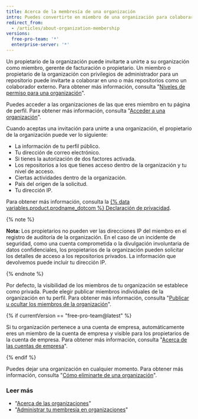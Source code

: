 ```yaml
---
title: Acerca de la membresía de una organización
intro: Puedes convertirte en miembro de una organización para colaborar con los compañeros de trabajo o los colaboradores de código abierto en muchos repositorios a la vez.
redirect_from:
  - /articles/about-organization-membership
versions:
  free-pro-team: '*'
  enterprise-server: '*'
---
```


Un propietario de la organización puede invitarte a unirte a su organización como miembro, gerente de facturación o propietario. Un miembro o propietario de la organización con privilegios de administrador para un repositorio puede invitarte a colaborar en uno o más repositorios como un colaborador externo. Para obtener más información, consulta "[Niveles de permiso para una organización](/articles/permission-levels-for-an-organization)".

Puedes acceder a las organizaciones de las que eres miembro en tu página de perfil. Para obtener más información, consulta "[Acceder a una organización](/articles/accessing-an-organization)".

Cuando aceptas una invitación para unirte a una organización, el propietario de la organización puede ver lo siguiente:

- La información de tu perfil público.
- Tu dirección de correo electrónico.
- Si tienes la autorización de dos factores activada.
- Los repositorios a los que tienes acceso dentro de la organización y tu nivel de acceso.
- Ciertas actividades dentro de la organización.
- País del origen de la solicitud.
- Tu dirección IP.

Para obtener más información, consulta la <a href="/articles/github-privacy-statement/" class="dotcom-only">{% data variables.product.prodname_dotcom %} Declaración de privacidad</a>.

  {% note %}

  **Nota:** Los propietarios no pueden ver las direcciones IP del miembro en el registro de auditoría de la organización. En el caso de un incidente de seguridad, como una cuenta comprometida o la divulgación involuntaria de datos confidenciales, los propietarios de la organización pueden solicitar los detalles de acceso a los repositorios privados. La información que devolvemos puede incluir tu dirección IP.

  {% endnote %}

Por defecto, la visibilidad de los miembros de tu organización se establece como privada. Puede elegir publicar miembros individuales de la organización en tu perfil. Para obtener más información, consulta "[Publicar u ocultar los miembros de la organización](/articles/publicizing-or-hiding-organization-membership)".

{% if currentVersion == "free-pro-team@latest" %}

Si tu organización pertenece a una cuenta de empresa, automáticamente eres un miembro de la cuenta de empresa y visible para los propietarios de la cuenta de empresa. Para obtener más información, consulta "[Acerca de las cuentas de empresa](/articles/about-enterprise-accounts)".

{% endif %}

Puedes dejar una organización en cualquier momento. Para obtener más información, consulta "[Cómo eliminarte de una organización](/articles/removing-yourself-from-an-organization)".

### Leer más

- "[Acerca de las organizaciones](/articles/about-organizations)"
- "[Administrar tu membresía en organizaciones](/articles/managing-your-membership-in-organizations)"
